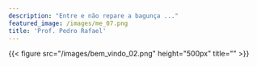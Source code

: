 ```yaml
--- 
description: "Entre e não repare a bagunça ..."
featured_image: /images/me_07.png
title: 'Prof. Pedro Rafael'
---
```


{{< figure src="/images/bem_vindo_02.png" height="500px" title="" >}}